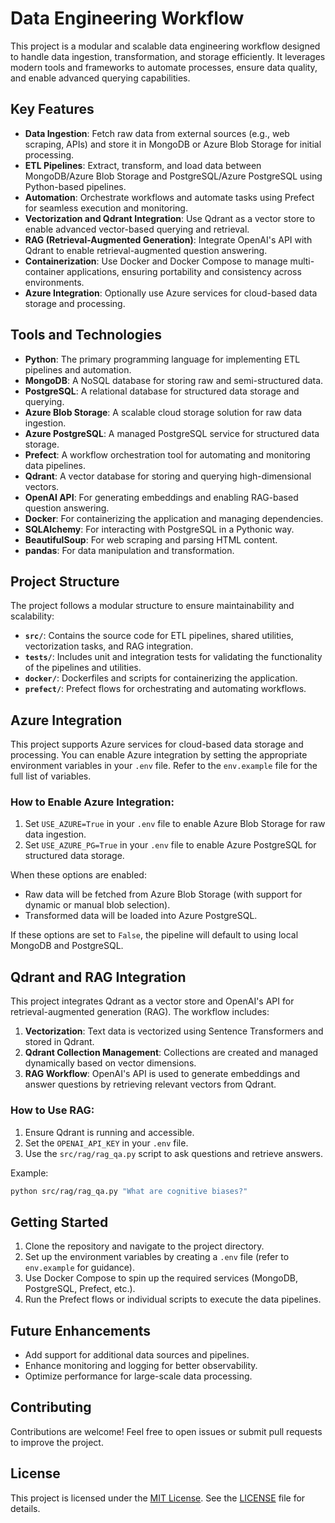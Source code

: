 # Data Engineering Workflow

This project is a modular and scalable data engineering workflow designed to handle data ingestion, transformation, and storage efficiently. It leverages modern tools and frameworks to automate processes, ensure data quality, and enable advanced querying capabilities.

## Key Features

- **Data Ingestion**: Fetch raw data from external sources (e.g., web scraping, APIs) and store it in MongoDB or Azure Blob Storage for initial processing.
- **ETL Pipelines**: Extract, transform, and load data between MongoDB/Azure Blob Storage and PostgreSQL/Azure PostgreSQL using Python-based pipelines.
- **Automation**: Orchestrate workflows and automate tasks using Prefect for seamless execution and monitoring.
- **Vectorization and Qdrant Integration**: Use Qdrant as a vector store to enable advanced vector-based querying and retrieval.
- **RAG (Retrieval-Augmented Generation)**: Integrate OpenAI's API with Qdrant to enable retrieval-augmented question answering.
- **Containerization**: Use Docker and Docker Compose to manage multi-container applications, ensuring portability and consistency across environments.
- **Azure Integration**: Optionally use Azure services for cloud-based data storage and processing.

## Tools and Technologies

- **Python**: The primary programming language for implementing ETL pipelines and automation.
- **MongoDB**: A NoSQL database for storing raw and semi-structured data.
- **PostgreSQL**: A relational database for structured data storage and querying.
- **Azure Blob Storage**: A scalable cloud storage solution for raw data ingestion.
- **Azure PostgreSQL**: A managed PostgreSQL service for structured data storage.
- **Prefect**: A workflow orchestration tool for automating and monitoring data pipelines.
- **Qdrant**: A vector database for storing and querying high-dimensional vectors.
- **OpenAI API**: For generating embeddings and enabling RAG-based question answering.
- **Docker**: For containerizing the application and managing dependencies.
- **SQLAlchemy**: For interacting with PostgreSQL in a Pythonic way.
- **BeautifulSoup**: For web scraping and parsing HTML content.
- **pandas**: For data manipulation and transformation.

## Project Structure

The project follows a modular structure to ensure maintainability and scalability:

- **`src/`**: Contains the source code for ETL pipelines, shared utilities, vectorization tasks, and RAG integration.
- **`tests/`**: Includes unit and integration tests for validating the functionality of the pipelines and utilities.
- **`docker/`**: Dockerfiles and scripts for containerizing the application.
- **`prefect/`**: Prefect flows for orchestrating and automating workflows.

## Azure Integration

This project supports Azure services for cloud-based data storage and processing. You can enable Azure integration by setting the appropriate environment variables in your `.env` file. Refer to the `env.example` file for the full list of variables.

### How to Enable Azure Integration:
1. Set `USE_AZURE=True` in your `.env` file to enable Azure Blob Storage for raw data ingestion.
2. Set `USE_AZURE_PG=True` in your `.env` file to enable Azure PostgreSQL for structured data storage.

When these options are enabled:
- Raw data will be fetched from Azure Blob Storage (with support for dynamic or manual blob selection).
- Transformed data will be loaded into Azure PostgreSQL.

If these options are set to `False`, the pipeline will default to using local MongoDB and PostgreSQL.

## Qdrant and RAG Integration

This project integrates Qdrant as a vector store and OpenAI's API for retrieval-augmented generation (RAG). The workflow includes:

1. **Vectorization**: Text data is vectorized using Sentence Transformers and stored in Qdrant.
2. **Qdrant Collection Management**: Collections are created and managed dynamically based on vector dimensions.
3. **RAG Workflow**: OpenAI's API is used to generate embeddings and answer questions by retrieving relevant vectors from Qdrant.

### How to Use RAG:
1. Ensure Qdrant is running and accessible.
2. Set the `OPENAI_API_KEY` in your `.env` file.
3. Use the `src/rag/rag_qa.py` script to ask questions and retrieve answers.

Example:
```bash
python src/rag/rag_qa.py "What are cognitive biases?"
```

## Getting Started

1. Clone the repository and navigate to the project directory.
2. Set up the environment variables by creating a `.env` file (refer to `env.example` for guidance).
3. Use Docker Compose to spin up the required services (MongoDB, PostgreSQL, Prefect, etc.).
4. Run the Prefect flows or individual scripts to execute the data pipelines.

## Future Enhancements

- Add support for additional data sources and pipelines.
- Enhance monitoring and logging for better observability.
- Optimize performance for large-scale data processing.

## Contributing

Contributions are welcome! Feel free to open issues or submit pull requests to improve the project.

## License

This project is licensed under the [MIT License](LICENSE). See the [LICENSE](LICENSE) file for details.

